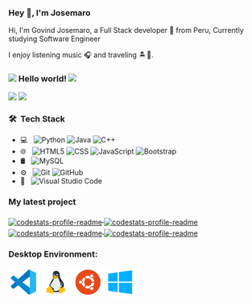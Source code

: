 ### Hey 👋, I'm Josemaro

  Hi, I'm Govind Josemaro, a Full Stack developer 🚀 from Peru, Currently studying Software Engineer

  I enjoy listening music 🎧 and traveling 🏝️🗻.

### <img src="https://github.com/TheDudeThatCode/TheDudeThatCode/blob/master/Assets/Hi.gif" width="29px"> Hello world!&nbsp;<img src="https://github.com/TheDudeThatCode/TheDudeThatCode/blob/master/Assets/Earth.gif" width="24px">

  <img src = "https://github-readme-stats.vercel.app/api?username=Josemaro&show_icons=true&theme=dark" width = 400>
  <img src = "https://github-readme-streak-stats.herokuapp.com?user=Josemaro&theme=dark&hide_border=true" width = 400>
  
<h3> 🛠 &nbsp;Tech Stack</h3>

- 💻 &nbsp;
  ![Python](https://img.shields.io/badge/-Python-333333?style=flat&logo=python)
  ![Java](https://img.shields.io/badge/-Java-333333?style=flat&logo=Java&logoColor=007396)
  ![C++](https://img.shields.io/badge/-C++-333333?style=flat&logo=C%2B%2B&logoColor=00599C)
- 🌐 &nbsp;
  ![HTML5](https://img.shields.io/badge/-HTML5-333333?style=flat&logo=HTML5)
  ![CSS](https://img.shields.io/badge/-CSS-333333?style=flat&logo=CSS3&logoColor=1572B6)
  ![JavaScript](https://img.shields.io/badge/-JavaScript-333333?style=flat&logo=javascript)
  ![Bootstrap](https://img.shields.io/badge/-Bootstrap-333333?style=flat&logo=bootstrap&logoColor=563D7C)
- 🛢 &nbsp;
  ![MySQL](https://img.shields.io/badge/-MySQL-333333?style=flat&logo=mysql)
- ⚙️ &nbsp;
  ![Git](https://img.shields.io/badge/-Git-333333?style=flat&logo=git)
  ![GitHub](https://img.shields.io/badge/-GitHub-333333?style=flat&logo=github)
- 🔧 &nbsp;
  ![Visual Studio Code](https://img.shields.io/badge/-Visual%20Studio%20Code-333333?style=flat&logo=visual-studio-code&logoColor=007ACC)
  
 

### My latest project

<a href="https://github.com/Josemaro/desafioPokemon">
  <img align="middle" src="https://github-readme-stats.vercel.app/api/pin/?username=Josemaro&repo=desafioPokemon" alt="codestats-profile-readme" />
</a>
<a href="https://github.com/PedigreeTeam/BodyHealthy">
  <img align="middle" src="https://github-readme-stats.vercel.app/api/pin/?username=Josemaro&repo=BodyHealthy" alt="codestats-profile-readme" />
</a>
<a href="https://github.com/Josemaro/desafioPokemon">
  <img align="middle" src="https://github-readme-stats.vercel.app/api/pin/?username=Josemaro&repo=desafioPokemon" alt="codestats-profile-readme" />
</a>
<a href="https://github.com/Josemaro/desafioPokemon">
  <img align="middle" src="https://github-readme-stats.vercel.app/api/pin/?username=Josemaro&repo=desafioPokemon" alt="codestats-profile-readme" />
</a>



<h3>Desktop Environment: </h3>
<p align="left">
  <img style="margin: auto;" src="https://raw.githubusercontent.com/sachinverma53121/sachinverma53121/master/icons/vsc.png" alt=vs width="60" height="60"/>
  <img style="margin: auto;" src="https://raw.githubusercontent.com/sachinverma53121/sachinverma53121/master/icons/linux.png" alt=linux width="60" height="60"/>
  <img style="margin: auto;" src="https://raw.githubusercontent.com/sachinverma53121/sachinverma53121/master/icons/ubuntu.png" alt=ubuntu width="60" height="60"/>
  <img style="margin: auto;" src="https://raw.githubusercontent.com/sachinverma53121/sachinverma53121/master/icons/win10.png" alt=windows10 width="60" height="60"/>
</p>
